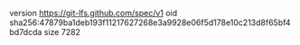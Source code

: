 version https://git-lfs.github.com/spec/v1
oid sha256:47879ba1deb193f11217627268e3a9928e06f5d178e10c213d8f65bf4bd7dcda
size 7282
